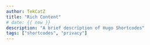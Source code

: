 ```yaml
---
author: TekCatZ
title: "Rich Content"
# date: {{ now }}
description: "A brief description of Hugo Shortcodes"
tags: ["shortcodes", "privacy"]
---
```

